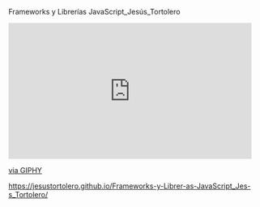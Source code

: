 Frameworks y Librerías JavaScript_Jesús_Tortolero

<iframe src="https://giphy.com/embed/XE6HoLETHiZ1kxFoUp" width="480" height="269" frameBorder="0" class="giphy-embed" allowFullScreen></iframe><p><a href="https://giphy.com/gifs/XE6HoLETHiZ1kxFoUp">via GIPHY</a></p>

https://jesustortolero.github.io/Frameworks-y-Librer-as-JavaScript_Jes-s_Tortolero/
